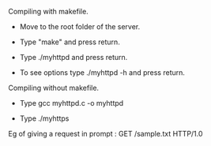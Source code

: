 Compiling with makefile.

	
- Move to the root folder of the server.
	
- Type "make" and press return.
	
- Type ./myhttpd <options> and press return.
	
- To see options type ./myhttpd -h and press return.




Compiling without makefile.
	

- Type gcc myhttpd.c -o myhttpd
	
- Type ./myhttps <options>


Eg of giving a request in prompt : GET /sample.txt HTTP/1.0
